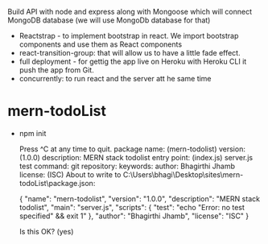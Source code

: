 Build API with node and express along with Mongoose which will connect MongoDB database (we will use MongoDb database for that)
- Reactstrap - to implement bootstrap in react. We import bootstrap components and use them as React components
- react-transition-group: that will allow us to have a little fade effect.
- full deployment - for gettig the app live on Heroku with Heroku CLI it push the app from Git.
- concurrently: to run react and the server att he same time

# mern-todoList
- npm init

    Press ^C at any time to quit.
    package name: (mern-todolist)
    version: (1.0.0)
    description: MERN stack todolist
    entry point: (index.js) server.js
    test command:
    git repository:
    keywords:
    author: Bhagirthi Jhamb
    license: (ISC)
    About to write to C:\Users\bhagi\Desktop\sites\mern-todoList\package.json:

    {
    "name": "mern-todolist",
    "version": "1.0.0",
    "description": "MERN stack todolist",
    "main": "server.js",
    "scripts": {
        "test": "echo \"Error: no test specified\" && exit 1"
    },
    "author": "Bhagirthi Jhamb",
    "license": "ISC"
    }


    Is this OK? (yes)

